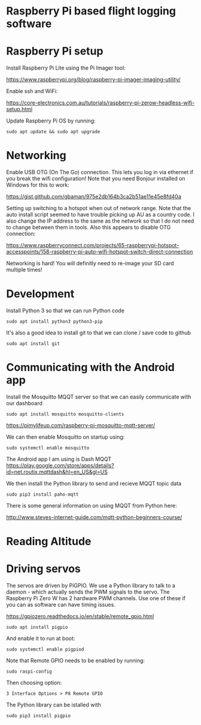 # Raspberry Pi based flight logging software

# Raspberry Pi setup

Install Raspberry Pi Lite using the Pi Imager tool:

https://www.raspberrypi.org/blog/raspberry-pi-imager-imaging-utility/

Enable ssh and WiFi:

https://core-electronics.com.au/tutorials/raspberry-pi-zerow-headless-wifi-setup.html

Update Raspberry Pi OS by running:

`sudo apt update && sudo apt upgrade`

# Networking

Enable USB OTG (On The Go) connection. This lets you log in via ethernet if you break the wifi configuration! Note that you need Bonjour installed on Windows for this to work:

https://gist.github.com/gbaman/975e2db164b3ca2b51ae11e45e8fd40a

Setting up switching to a hotspot when out of network range. Note that the auto install script seemed to have trouble picking up AU as a country code. I also change the IP address to the same as the network so that I do not need to change between them in tools. Also this appears to disable OTG connection:

https://www.raspberryconnect.com/projects/65-raspberrypi-hotspot-accesspoints/158-raspberry-pi-auto-wifi-hotspot-switch-direct-connection

Networking is hard! You will definitly need to re-image your SD card multiple times!

# Development

Install Python 3 so that we can run Python code

`sudo apt install python3 python3-pip`

It's also a good idea to install git to that we can clone / save code to github

`sudo apt install git`

# Communicating with the Android app

Install the Mosquitto MQQT server so that we can easily communicate with our dashboard

`sudo apt install mosquitto mosquitto-clients`

https://pimylifeup.com/raspberry-pi-mosquitto-mqtt-server/

We can then enable Mosquitto on startup using:

`sudo systemctl enable mosquitto`

The Android app I am using is Dash MQQT https://play.google.com/store/apps/details?id=net.routix.mqttdash&hl=en_US&gl=US

We then install the Python library to send and recieve MQQT topic data

`sudo pip3 install paho-mqtt`
  
There is some general information on using MQQT from Python here:

http://www.steves-internet-guide.com/mqtt-python-beginners-course/

# Reading Altitude



# Driving servos

The servos are driven by PiGPIO. We use a Python library to talk to a daemon - which actually sends the PWM signals to the servo. The Raspberry Pi Zero W has 2 hardware PWM channels. Use one of these if you can as software can have timing issues.

https://gpiozero.readthedocs.io/en/stable/remote_gpio.html

`sudo apt install pigpio`

And enable it to run at boot:

`sudo systemctl enable pigpiod`

Note that Remote GPIO needs to be enabled by running:

`sudo raspi-config`
  
Then choosing option:

`3 Interface Options > P8 Remote GPIO`

The Python library can be istalled with

`sudo pip3 install pigpio`
